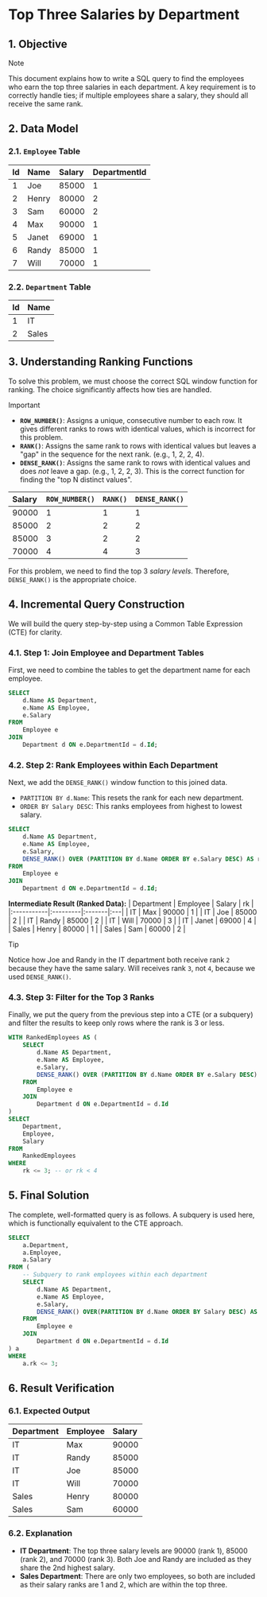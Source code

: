 # Top Three Salaries by Department

## 1. Objective
> [!NOTE]
> This document explains how to write a SQL query to find the employees who earn the top three salaries in each department. A key requirement is to correctly handle ties; if multiple employees share a salary, they should all receive the same rank.

## 2. Data Model

### 2.1. `Employee` Table
| Id | Name  | Salary | DepartmentId |
|:---|:------|:-------|:-------------|
| 1  | Joe   | 85000  | 1            |
| 2  | Henry | 80000  | 2            |
| 3  | Sam   | 60000  | 2            |
| 4  | Max   | 90000  | 1            |
| 5  | Janet | 69000  | 1            |
| 6  | Randy | 85000  | 1            |
| 7  | Will  | 70000  | 1            |

### 2.2. `Department` Table
| Id | Name  |
|:---|:------|
| 1  | IT    |
| 2  | Sales |

## 3. Understanding Ranking Functions
To solve this problem, we must choose the correct SQL window function for ranking. The choice significantly affects how ties are handled.

> [!IMPORTANT]
> - **`ROW_NUMBER()`**: Assigns a unique, consecutive number to each row. It gives different ranks to rows with identical values, which is incorrect for this problem.
> - **`RANK()`**: Assigns the same rank to rows with identical values but leaves a "gap" in the sequence for the next rank. (e.g., 1, 2, 2, 4).
> - **`DENSE_RANK()`**: Assigns the same rank to rows with identical values and does *not* leave a gap. (e.g., 1, 2, 2, 3). This is the correct function for finding the "top N distinct values".

| Salary | `ROW_NUMBER()` | `RANK()` | `DENSE_RANK()` |
|:-------|:---------------|:---------|:---------------|
| 90000  | 1              | 1        | 1              |
| 85000  | 2              | 2        | 2              |
| 85000  | 3              | 2        | 2              |
| 70000  | 4              | 4        | 3              |

For this problem, we need to find the top 3 *salary levels*. Therefore, `DENSE_RANK()` is the appropriate choice.

## 4. Incremental Query Construction
We will build the query step-by-step using a Common Table Expression (CTE) for clarity.

### 4.1. Step 1: Join Employee and Department Tables
First, we need to combine the tables to get the department name for each employee.
```sql
SELECT
    d.Name AS Department,
    e.Name AS Employee,
    e.Salary
FROM
    Employee e
JOIN
    Department d ON e.DepartmentId = d.Id;
```
### 4.2. Step 2: Rank Employees within Each Department
Next, we add the `DENSE_RANK()` window function to this joined data.
- `PARTITION BY d.Name`: This resets the rank for each new department.
- `ORDER BY Salary DESC`: This ranks employees from highest to lowest salary.

```sql
SELECT
    d.Name AS Department,
    e.Name AS Employee,
    e.Salary,
    DENSE_RANK() OVER (PARTITION BY d.Name ORDER BY e.Salary DESC) AS rk
FROM
    Employee e
JOIN
    Department d ON e.DepartmentId = d.Id;
```
**Intermediate Result (Ranked Data):**
| Department | Employee | Salary | rk |
|:-----------|:---------|:-------|:---|
| IT         | Max      | 90000  | 1  |
| IT         | Joe      | 85000  | 2  |
| IT         | Randy    | 85000  | 2  |
| IT         | Will     | 70000  | 3  |
| IT         | Janet    | 69000  | 4  |
| Sales      | Henry    | 80000  | 1  |
| Sales      | Sam      | 60000  | 2  |

> [!TIP]
> Notice how Joe and Randy in the IT department both receive rank `2` because they have the same salary. Will receives rank `3`, not `4`, because we used `DENSE_RANK()`.

### 4.3. Step 3: Filter for the Top 3 Ranks
Finally, we put the query from the previous step into a CTE (or a subquery) and filter the results to keep only rows where the rank is 3 or less.
```sql
WITH RankedEmployees AS (
    SELECT
        d.Name AS Department,
        e.Name AS Employee,
        e.Salary,
        DENSE_RANK() OVER (PARTITION BY d.Name ORDER BY e.Salary DESC) AS rk
    FROM
        Employee e
    JOIN
        Department d ON e.DepartmentId = d.Id
)
SELECT
    Department,
    Employee,
    Salary
FROM
    RankedEmployees
WHERE
    rk <= 3; -- or rk < 4
```
## 5. Final Solution
The complete, well-formatted query is as follows. A subquery is used here, which is functionally equivalent to the CTE approach.
```sql
SELECT
    a.Department,
    a.Employee,
    a.Salary
FROM (
    -- Subquery to rank employees within each department
    SELECT
        d.Name AS Department,
        e.Name AS Employee,
        e.Salary,
        DENSE_RANK() OVER(PARTITION BY d.Name ORDER BY Salary DESC) AS rk
    FROM
        Employee e
    JOIN
        Department d ON e.DepartmentId = d.Id
) a
WHERE
    a.rk <= 3;
```
## 6. Result Verification
### 6.1. Expected Output
| Department | Employee | Salary |
|:-----------|:---------|:-------|
| IT         | Max      | 90000  |
| IT         | Randy    | 85000  |
| IT         | Joe      | 85000  |
| IT         | Will     | 70000  |
| Sales      | Henry    | 80000  |
| Sales      | Sam      | 60000  |

### 6.2. Explanation
*   **IT Department**: The top three salary levels are 90000 (rank 1), 85000 (rank 2), and 70000 (rank 3). Both Joe and Randy are included as they share the 2nd highest salary.
*   **Sales Department**: There are only two employees, so both are included as their salary ranks are 1 and 2, which are within the top three.
